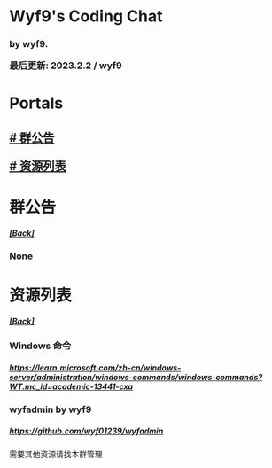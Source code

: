 <head>
    <link rel="stylesheet" type="text/css" href="style.css">
</head>

# Wyf9's Coding Chat

<h3>

by wyf9. 

最后更新: 2023.2.2 / wyf9

# Portals

<h2>

[# 群公告](#群公告)

[# 资源列表](#资源列表)

# 群公告

<h5>

[[Back]](#wyf9s-coding-chat)

<h3>

None

# 资源列表

<h5>

[[Back]](#wyf9s-coding-chat)

<h3>

### Windows 命令

<h5>

<https://learn.microsoft.com/zh-cn/windows-server/administration/windows-commands/windows-commands?WT.mc_id=academic-13441-cxa>

</h5>

### wyfadmin by wyf9

<h5>

<https://github.com/wyf01239/wyfadmin>

</h5>

需要其他资源请找本群管理